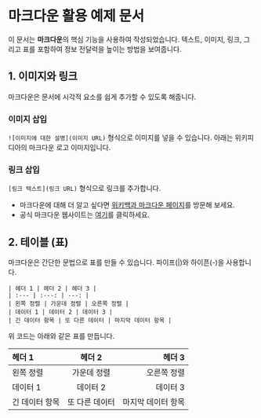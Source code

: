 # 마크다운 활용 예제 문서

이 문서는 **마크다운**의 핵심 기능을 사용하여 작성되었습니다. 텍스트, 이미지, 링크, 그리고 표를 포함하여 정보 전달력을 높이는 방법을 보여줍니다.

## 1\. 이미지와 링크

마크다운은 문서에 시각적 요소를 쉽게 추가할 수 있도록 해줍니다.

### 이미지 삽입

`![이미지에 대한 설명](이미지 URL)` 형식으로 이미지를 넣을 수 있습니다. 아래는 위키피디아의 마크다운 로고 이미지입니다.

### 링크 삽입

`[링크 텍스트](링크 URL)` 형식으로 링크를 추가합니다.

  * 마크다운에 대해 더 알고 싶다면 [위키백과 마크다운 페이지](https://ko.wikipedia.org/wiki/%EB%A7%88%ED%81%AC%EB%8B%A4%EC%9A%B4)를 방문해 보세요.
  * 공식 마크다운 웹사이트는 [여기](https://daringfireball.net/projects/markdown/)를 클릭하세요.

## 2\. 테이블 (표)

마크다운은 간단한 문법으로 표를 만들 수 있습니다. 파이프(|)와 하이픈(-)을 사용합니다.

```
| 헤더 1 | 헤더 2 | 헤더 3 |
| :--- | :---: | ---: |
| 왼쪽 정렬 | 가운데 정렬 | 오른쪽 정렬 |
| 데이터 1 | 데이터 2 | 데이터 3 |
| 긴 데이터 항목 | 또 다른 데이터 | 마지막 데이터 항목 |
```

위 코드는 아래와 같은 표를 만듭니다.

| 헤더 1 | 헤더 2 | 헤더 3 |
| :--- | :---: | ---: |
| 왼쪽 정렬 | 가운데 정렬 | 오른쪽 정렬 |
| 데이터 1 | 데이터 2 | 데이터 3 |
| 긴 데이터 항목 | 또 다른 데이터 | 마지막 데이터 항목 |
